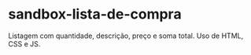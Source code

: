 # sandbox-lista-de-compra
Listagem com quantidade, descrição, preço e soma total. Uso de HTML, CSS e JS.
